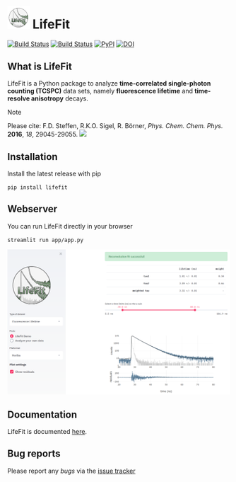 # <img src="https://github.com/RNA-FRETools/Lifefit/blob/master/docs/images/lifefit_logo.png" width="50"> LifeFit
[![Build Status](https://github.com/RNA-FRETools/LifeFit/actions/workflows/build.yml/badge.svg)](https://github.com/RNA-FRETools/Lifefit/actions/workflows/build.yml)
[![Build Status](https://github.com/RNA-FRETools/LifeFit/actions/workflows/docs.yml/badge.svg)](https://github.com/RNA-FRETools/Lifefit/actions/workflows/docs.yml)
[![PyPI](https://img.shields.io/pypi/v/lifefit)](https://pypi.org/project/lifefit/)
[![DOI](https://zenodo.org/badge/DOI/10.5281/zenodo.10966753.svg)](https://doi.org/10.5281/zenodo.10966753)

## What is LifeFit
LifeFit is a Python package to analyze **time-correlated single-photon counting (TCSPC)** data sets, namely **fluorescence lifetime** and **time-resolve anisotropy** decays.

> [!Note]
> Please cite: F.D. Steffen, R.K.O. Sigel, R. Börner, *Phys. Chem. Chem. Phys.* **2016**, *18*, 29045-29055. [![](https://img.shields.io/badge/DOI-10.1039/C6CP04277E-blue.svg)](https://doi.org/10.1039/C6CP04277E)



## Installation
Install the latest release with pip

```
pip install lifefit
```


## Webserver
You can run LifeFit directly in your browser

```
streamlit run app/app.py
```
<img src="https://raw.githubusercontent.com/RNA-FRETools/Lifefit/master/docs/images/webserver.png">


## Documentation
LifeFit is documented [here](https://rna-fretools.github.io/lifefit).


## Bug reports
Please report any *bugs* via the [issue tracker](https://github.com/RNA-FRETools/Lifefit/issues)
